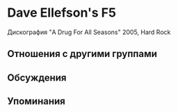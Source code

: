 # Dave Ellefson's F5

Дискография
"A Drug For All Seasons" 2005, Hard Rock

## Отношения с другими группами


## Обсуждения


## Упоминания

